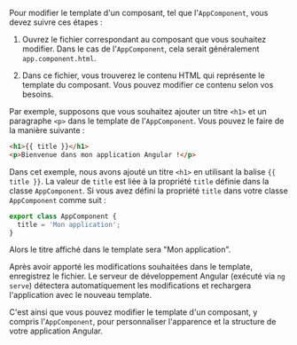 Pour modifier le template d'un composant, tel que l'`AppComponent`, vous devez suivre ces étapes :

1. Ouvrez le fichier correspondant au composant que vous souhaitez modifier. Dans le cas de l'`AppComponent`, cela serait généralement `app.component.html`.

2. Dans ce fichier, vous trouverez le contenu HTML qui représente le template du composant. Vous pouvez modifier ce contenu selon vos besoins.

Par exemple, supposons que vous souhaitez ajouter un titre `<h1>` et un paragraphe `<p>` dans le template de l'`AppComponent`. Vous pouvez le faire de la manière suivante :

```html
<h1>{{ title }}</h1>
<p>Bienvenue dans mon application Angular !</p>
```

Dans cet exemple, nous avons ajouté un titre `<h1>` en utilisant la balise `{{ title }}`. La valeur de `title` est liée à la propriété `title` définie dans la classe `AppComponent`. Si vous avez défini la propriété `title` dans votre classe `AppComponent` comme suit :

```typescript
export class AppComponent {
  title = 'Mon application';
}
```

Alors le titre affiché dans le template sera "Mon application".

Après avoir apporté les modifications souhaitées dans le template, enregistrez le fichier. Le serveur de développement Angular (exécuté via `ng serve`) détectera automatiquement les modifications et rechargera l'application avec le nouveau template.

C'est ainsi que vous pouvez modifier le template d'un composant, y compris l'`AppComponent`, pour personnaliser l'apparence et la structure de votre application Angular.